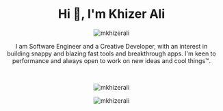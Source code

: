 <h1 align="center">Hi 👋, I'm Khizer Ali</h1>
<p align="center"> <img src="https://komarev.com/ghpvc/?username=mkhizerali" alt="mkhizerali" /> </p>
<p align="center">
    I am Software Engineer and a Creative Developer, with an interest in building snappy and blazing fast tools and breakthrough apps. I'm keen to performance and always open to work on new ideas and cool things™.</p> 
<br />
 
<p align="center"> <img src="https://github-readme-stats.vercel.app/api/top-langs/?username=mkhizerali&layout=compact" alt="mkhizerali" /> </p>
<p align="center"> <img src="https://github-readme-stats.vercel.app/api?username=mkhizerali&show_icons=true" alt="mkhizerali" /> </p>
